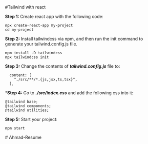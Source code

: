 #Tailwind with react

**Step 1:** Create react app with the following code:
```
npx create-react-app my-project
cd my-project
```

**Step 2:** Install tailwindcss via npm, and then run the init command to generate your tailwind.config.js file.
```
npm install -D tailwindcss
npx tailwindcss init
```
**Step 3:** Change the contents of ***tailwind.config.js*** file to:
```
  content: [
    "./src/**/*.{js,jsx,ts,tsx}",
  ],
```
***Step 4:** Go to ***./src/index.css*** and add the following css into it:
```
@tailwind base;
@tailwind components;
@tailwind utilities;
```

**Step 5:** Start your project:
```
npm start
``` 
#   A h m a d - R e s u m e  
 